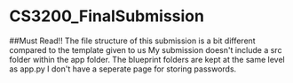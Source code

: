 # CS3200_FinalSubmission

##Must Read!!
The file structure of this submission is a bit different compared to the template given to us
My submission doesn't include a src folder within the app folder. The blueprint folders are kept at the same level as app.py
I don't have a seperate page for storing passwords.
